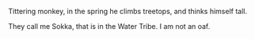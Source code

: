 Tittering monkey, in the spring he climbs treetops, and thinks himself tall.

They call me Sokka, that is in the Water Tribe. I am not an oaf.